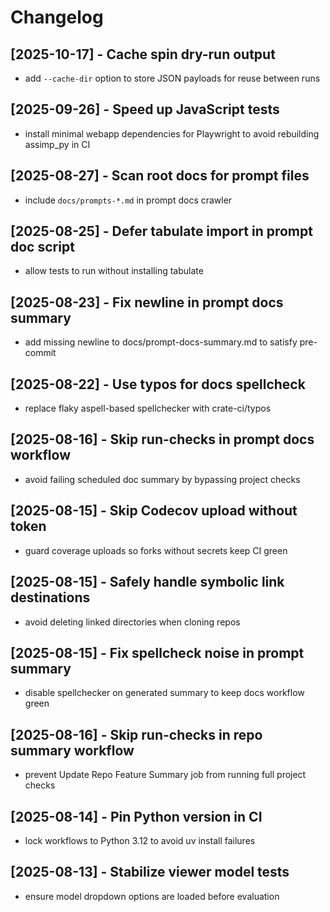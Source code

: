 # Changelog

## [2025-10-17] - Cache spin dry-run output
- add `--cache-dir` option to store JSON payloads for reuse between runs

## [2025-09-26] - Speed up JavaScript tests
- install minimal webapp dependencies for Playwright to avoid rebuilding assimp_py in CI

## [2025-08-27] - Scan root docs for prompt files
- include `docs/prompts-*.md` in prompt docs crawler

## [2025-08-25] - Defer tabulate import in prompt doc script
- allow tests to run without installing tabulate

## [2025-08-23] - Fix newline in prompt docs summary
- add missing newline to docs/prompt-docs-summary.md to satisfy pre-commit

## [2025-08-22] - Use typos for docs spellcheck
- replace flaky aspell-based spellchecker with crate-ci/typos

## [2025-08-16] - Skip run-checks in prompt docs workflow
- avoid failing scheduled doc summary by bypassing project checks

## [2025-08-15] - Skip Codecov upload without token
- guard coverage uploads so forks without secrets keep CI green

## [2025-08-15] - Safely handle symbolic link destinations
- avoid deleting linked directories when cloning repos

## [2025-08-15] - Fix spellcheck noise in prompt summary
- disable spellchecker on generated summary to keep docs workflow green

## [2025-08-16] - Skip run-checks in repo summary workflow
- prevent Update Repo Feature Summary job from running full project checks

## [2025-08-14] - Pin Python version in CI
- lock workflows to Python 3.12 to avoid uv install failures

## [2025-08-13] - Stabilize viewer model tests
- ensure model dropdown options are loaded before evaluation
